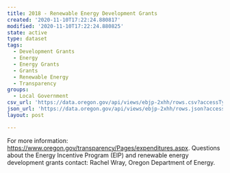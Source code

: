 ```yaml
---
title: 2018 - Renewable Energy Development Grants
created: '2020-11-10T17:22:24.880817'
modified: '2020-11-10T17:22:24.880825'
state: active
type: dataset
tags:
  - Development Grants
  - Energy
  - Energy Grants
  - Grants
  - Renewable Energy
  - Transparency
groups:
  - Local Government
csv_url: 'https://data.oregon.gov/api/views/ebjp-2xhh/rows.csv?accessType=DOWNLOAD'
json_url: 'https://data.oregon.gov/api/views/ebjp-2xhh/rows.json?accessType=DOWNLOAD'
layout: post

---
```

For more information: https://www.oregon.gov/transparency/Pages/expenditures.aspx. 
Questions about the Energy Incentive Program (EIP) and renewable energy development grants contact: Rachel Wray, Oregon Department of Energy.
